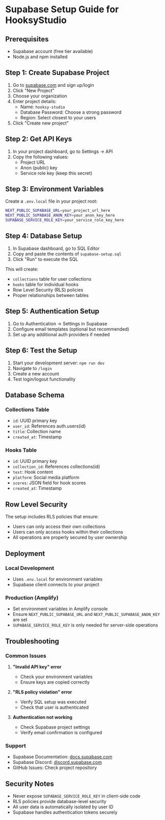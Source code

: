 # Supabase Setup Guide for HooksyStudio

## Prerequisites
- Supabase account (free tier available)
- Node.js and npm installed

## Step 1: Create Supabase Project

1. Go to [supabase.com](https://supabase.com) and sign up/login
2. Click "New Project"
3. Choose your organization
4. Enter project details:
   - Name: `hooksy-studio`
   - Database Password: Choose a strong password
   - Region: Select closest to your users
5. Click "Create new project"

## Step 2: Get API Keys

1. In your project dashboard, go to Settings → API
2. Copy the following values:
   - Project URL
   - Anon (public) key
   - Service role key (keep this secret)

## Step 3: Environment Variables

Create a `.env.local` file in your project root:

```bash
NEXT_PUBLIC_SUPABASE_URL=your_project_url_here
NEXT_PUBLIC_SUPABASE_ANON_KEY=your_anon_key_here
SUPABASE_SERVICE_ROLE_KEY=your_service_role_key_here
```

## Step 4: Database Setup

1. In Supabase dashboard, go to SQL Editor
2. Copy and paste the contents of `supabase-setup.sql`
3. Click "Run" to execute the SQL

This will create:
- `collections` table for user collections
- `hooks` table for individual hooks
- Row Level Security (RLS) policies
- Proper relationships between tables

## Step 5: Authentication Setup

1. Go to Authentication → Settings in Supabase
2. Configure email templates (optional but recommended)
3. Set up any additional auth providers if needed

## Step 6: Test the Setup

1. Start your development server: `npm run dev`
2. Navigate to `/login`
3. Create a new account
4. Test login/logout functionality

## Database Schema

### Collections Table
- `id`: UUID primary key
- `user_id`: References auth.users(id)
- `title`: Collection name
- `created_at`: Timestamp

### Hooks Table
- `id`: UUID primary key
- `collection_id`: References collections(id)
- `text`: Hook content
- `platform`: Social media platform
- `scores`: JSON field for hook scores
- `created_at`: Timestamp

## Row Level Security

The setup includes RLS policies that ensure:
- Users can only access their own collections
- Users can only access hooks within their collections
- All operations are properly secured by user ownership

## Deployment

### Local Development
- Uses `.env.local` for environment variables
- Supabase client connects to your project

### Production (Amplify)
- Set environment variables in Amplify console
- Ensure `NEXT_PUBLIC_SUPABASE_URL` and `NEXT_PUBLIC_SUPABASE_ANON_KEY` are set
- `SUPABASE_SERVICE_ROLE_KEY` is only needed for server-side operations

## Troubleshooting

### Common Issues

1. **"Invalid API key" error**
   - Check your environment variables
   - Ensure keys are copied correctly

2. **"RLS policy violation" error**
   - Verify SQL setup was executed
   - Check that user is authenticated

3. **Authentication not working**
   - Check Supabase project settings
   - Verify email confirmation is configured

### Support

- Supabase Documentation: [docs.supabase.com](https://docs.supabase.com)
- Supabase Discord: [discord.supabase.com](https://discord.supabase.com)
- GitHub Issues: Check project repository

## Security Notes

- Never expose `SUPABASE_SERVICE_ROLE_KEY` in client-side code
- RLS policies provide database-level security
- All user data is automatically isolated by user ID
- Supabase handles authentication tokens securely 